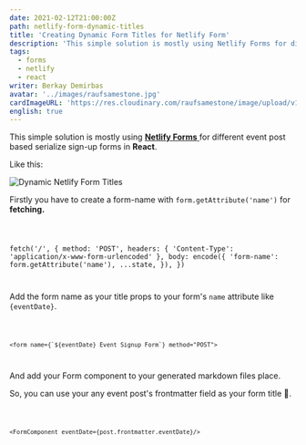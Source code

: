 ```yaml
---
date: 2021-02-12T21:00:00Z
path: netlify-form-dynamic-titles
title: 'Creating Dynamic Form Titles for Netlify Form'
description: 'This simple solution is mostly using Netlify Forms for different event post based serialize sign-up forms in React.'
tags:
  - forms
  - netlify
  - react
writer: Berkay Demirbas
avatar: '../images/raufsamestone.jpg'
cardImageURL: 'https://res.cloudinary.com/raufsamestone/image/upload/v1613206523/blog-contents/dynamic-netlify-forms/w0km9fz87vrgidt9h014.jpg'
english: true
---
```


This simple solution is mostly using [**Netlify Forms** ](https://www.netlify.com/products/forms/) for different event post based serialize sign-up forms in **React**.

Like this:

![Dynamic Netlify Form Titles](https://res.cloudinary.com/raufsamestone/image/upload/f_auto/v1613200185/blog-contents/dynamic-netlify-forms/jmqvuejv4xhj6j5syxk9.webp)

Firstly you have to create a form-name with `form.getAttribute('name')` for **fetching.**

<deckgo-highlight-code>  
<code slot="code">

fetch('/', {
method: 'POST',
headers: { 'Content-Type': 'application/x-www-form-urlencoded' },
body: encode({
'form-name': form.getAttribute('name'),
...state,
}),
})

</code>  
</deckgo-highlight-code>  


Add the form name as your title props to your form's `name` attribute like `{eventDate}`.

<deckgo-highlight-code>  
<code slot="code"> 

``<form name={`${eventDate} Event Signup Form`} method="POST">``
 
</code>  
</deckgo-highlight-code>

And add your Form component to your generated markdown files place. 

So, you can use your any event post's frontmatter field as your form title 🎉.

<deckgo-highlight-code>  
<code slot="code">

`<FormComponent eventDate={post.frontmatter.eventDate}/>`

</code>
</deckgo-highlight-code>
